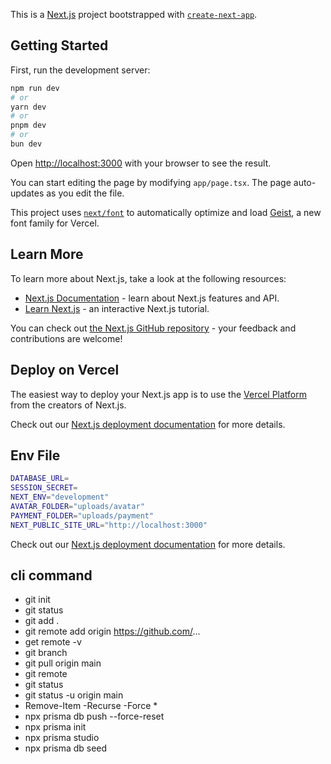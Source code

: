 This is a [Next.js](https://nextjs.org) project bootstrapped with
[`create-next-app`](https://nextjs.org/docs/app/api-reference/cli/create-next-app).

## Getting Started

First, run the development server:

```bash
npm run dev
# or
yarn dev
# or
pnpm dev
# or
bun dev
```

Open [http://localhost:3000](http://localhost:3000) with your browser to see the
result.

You can start editing the page by modifying `app/page.tsx`. The page
auto-updates as you edit the file.

This project uses
[`next/font`](https://nextjs.org/docs/app/building-your-application/optimizing/fonts)
to automatically optimize and load [Geist](https://vercel.com/font), a new font
family for Vercel.

## Learn More

To learn more about Next.js, take a look at the following resources:

- [Next.js Documentation](https://nextjs.org/docs) - learn about Next.js
  features and API.
- [Learn Next.js](https://nextjs.org/learn) - an interactive Next.js tutorial.

You can check out
[the Next.js GitHub repository](https://github.com/vercel/next.js) - your
feedback and contributions are welcome!

## Deploy on Vercel

The easiest way to deploy your Next.js app is to use the
[Vercel Platform](https://vercel.com/new?utm_medium=default-template&filter=next.js&utm_source=create-next-app&utm_campaign=create-next-app-readme)
from the creators of Next.js.

Check out our [Next.js deployment documentation](https://nextjs.org/docs/app/building-your-application/deploying) for more details.

## Env File

```bash
DATABASE_URL=
SESSION_SECRET=
NEXT_ENV="development"
AVATAR_FOLDER="uploads/avatar"
PAYMENT_FOLDER="uploads/payment"
NEXT_PUBLIC_SITE_URL="http://localhost:3000"
```

Check out our
[Next.js deployment documentation](https://nextjs.org/docs/app/building-your-application/deploying)
for more details.

## cli command

- git init
- git status
- git add .
- git remote add origin https://github.com/...
- get remote -v
- git branch
- git pull origin main
- git remote
- git status
- git status -u origin main
- Remove-Item -Recurse -Force \*
- npx prisma db push --force-reset
- npx prisma init
- npx prisma studio
- npx prisma db seed
